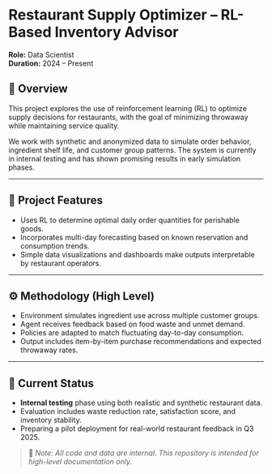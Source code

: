 # Restaurant Supply Optimizer – RL-Based Inventory Advisor

**Role:** Data Scientist  
**Duration:** 2024 – Present  

## 🧠 Overview

This project explores the use of reinforcement learning (RL) to optimize supply decisions for restaurants, with the goal of minimizing throwaway while maintaining service quality.

We work with synthetic and anonymized data to simulate order behavior, ingredient shelf life, and customer group patterns. The system is currently in internal testing and has shown promising results in early simulation phases.

---

## 🔁 Project Features

- Uses RL to determine optimal daily order quantities for perishable goods.
- Incorporates multi-day forecasting based on known reservation and consumption trends.
- Simple data visualizations and dashboards make outputs interpretable by restaurant operators.

---

## ⚙️ Methodology (High Level)

- Environment simulates ingredient use across multiple customer groups.
- Agent receives feedback based on food waste and unmet demand.
- Policies are adapted to match fluctuating day-to-day consumption.
- Output includes item-by-item purchase recommendations and expected throwaway rates.

---

## 🧪 Current Status

- **Internal testing** phase using both realistic and synthetic restaurant data.
- Evaluation includes waste reduction rate, satisfaction score, and inventory stability.
- Preparing a pilot deployment for real-world restaurant feedback in Q3 2025.

> 🚫 *Note: All code and data are internal. This repository is intended for high-level documentation only.*

